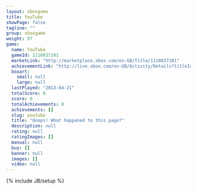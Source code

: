 ```yaml
---
layout: xboxgame
title: YouTube
showPage: false
tagline: ""
group: xboxgame
weight: 97
game: 
  name: YouTube
  gameId: 1110837201
  marketLink: "http://marketplace.xbox.com/en-GB/Title/1110837201"
  achievementLink: "http://live.xbox.com/en-GB/Activity/Details?titleId=1110837201"
  boxart: 
    small: null
    large: null
  lastPlayed: "2013-04-21"
  totalScore: 0
  score: 0
  totalAchievements: 0
  achievements: []
  slug: youtube
  title: "Ooops! What happened to this page?"
  description: null
  rating: null
  ratingImages: []
  manual: null
  buy: []
  banner: null
  images: []
  video: null
---
```

{% include JB/setup %}